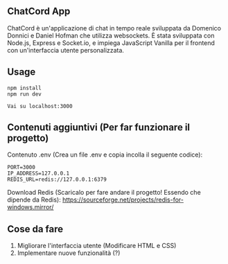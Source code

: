 ## ChatCord App

ChatCord è un'applicazione di chat in tempo reale sviluppata da Domenico Donnici e Daniel Hofman che utilizza websockets. È stata sviluppata con Node.js, Express e Socket.io, e impiega JavaScript Vanilla per il frontend con un'interfaccia utente personalizzata.

## Usage

```
npm install
npm run dev

Vai su localhost:3000
```

## Contenuti aggiuntivi (Per far funzionare il progetto)

Contenuto .env (Crea un file .env e copia incolla il seguente codice):

```
PORT=3000
IP_ADDRESS=127.0.0.1
REDIS_URL=redis://127.0.0.1:6379
```

Download Redis (Scaricalo per fare andare il progetto! Essendo che dipende da Redis):
https://sourceforge.net/projects/redis-for-windows.mirror/

## Cose da fare

1. Migliorare l'interfaccia utente (Modificare HTML e CSS)
2. Implementare nuove funzionalità (?)
